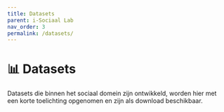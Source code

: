 ```yaml
---
title: Datasets
parent: i-Sociaal Lab
nav_order: 3
permalink: /datasets/
---
```


# 📊 Datasets
Datasets die binnen het sociaal domein zijn ontwikkeld, worden hier met een korte toelichting opgenomen en zijn als download beschikbaar. 
